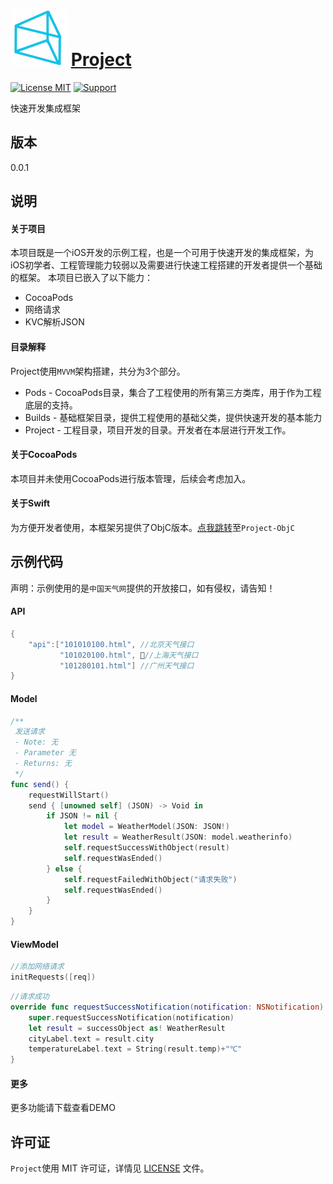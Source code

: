 ![logo](https://github.com/PFei-He/Project-Swift/blob/master/Project.png)
[Project](https://github.com/PFei-He/Project-Swift)
===

[![License MIT](https://img.shields.io/badge/license-MIT-green.svg)](https://raw.githubusercontent.com/PFei-He/Project-Swift/master/LICENSE)
[![Support](https://img.shields.io/badge/support-iOS%208%2B%20-blue.svg?style=flat)](https://www.apple.com/nl/ios/)

快速开发集成框架

版本
---
0.0.1

说明
---
#### 关于项目
本项目既是一个iOS开发的示例工程，也是一个可用于快速开发的集成框架，为iOS初学者、工程管理能力较弱以及需要进行快速工程搭建的开发者提供一个基础的框架。
本项目已嵌入了以下能力：

* CocoaPods
* 网络请求
* KVC解析JSON

#### 目录解释
Project使用`MVVM`架构搭建，共分为3个部分。

* Pods - CocoaPods目录，集合了工程使用的所有第三方类库，用于作为工程底层的支持。
* Builds - 基础框架目录，提供工程使用的基础父类，提供快速开发的基本能力
* Project - 工程目录，项目开发的目录。开发者在本层进行开发工作。

#### 关于CocoaPods
本项目并未使用CocoaPods进行版本管理，后续会考虑加入。

#### 关于Swift
为方便开发者使用，本框架另提供了ObjC版本。[点我跳转](https://github.com/PFei-He/Project-ObjC)至`Project-ObjC`

示例代码
---
声明：示例使用的是`中国天气网`提供的开放接口，如有侵权，请告知！

#### API
```swift
{
    "api":["101010100.html", //北京天气接口
           "101020100.html", //上海天气接口
           "101280101.html"] //广州天气接口
}
```

#### Model
```swift
/**
 发送请求
 - Note: 无
 - Parameter 无
 - Returns: 无
 */
func send() {
    requestWillStart()
    send { [unowned self] (JSON) -> Void in
        if JSON != nil {
            let model = WeatherModel(JSON: JSON!)
            let result = WeatherResult(JSON: model.weatherinfo)
            self.requestSuccessWithObject(result)
            self.requestWasEnded()
        } else {
            self.requestFailedWithObject("请求失败")
            self.requestWasEnded()
        }
    }
}
```

#### ViewModel
```swift
//添加网络请求
initRequests([req])
```

```swift
//请求成功
override func requestSuccessNotification(notification: NSNotification) {
    super.requestSuccessNotification(notification)
    let result = successObject as! WeatherResult
    cityLabel.text = result.city
    temperatureLabel.text = String(result.temp)+"℃"
}
```

#### 更多
更多功能请下载查看DEMO

许可证
---
`Project`使用 MIT 许可证，详情见 [LICENSE](https://raw.githubusercontent.com/PFei-He/Project-Swift/master/LICENSE) 文件。
